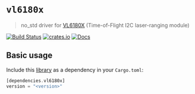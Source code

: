 # `vl6180x`

> no_std driver for [VL6180X](https://www.st.com/resource/en/datasheet/vl6180x.pdf) (Time-of-Flight I2C laser-ranging module)

[![Build Status](https://github.com/lucazulian/vl6180x/workflows/vl6180x-ci/badge.svg)](https://github.com/lucazulian/vl6180x/actions?query=workflow%3Avl6180x-ci)
[![crates.io](https://img.shields.io/crates/v/vl6180x.svg)](https://crates.io/crates/vl6180x)
[![Docs](https://docs.rs/vl6180x/badge.svg)](https://docs.rs/vl6180x)


## Basic usage

Include this [library](https://crates.io/crates/vl6180x) as a dependency in your `Cargo.toml`:

```rust
[dependencies.vl6180x]
version = "<version>"
```
